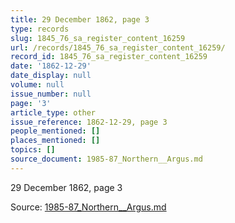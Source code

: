 ```yaml
---
title: 29 December 1862, page 3
type: records
slug: 1845_76_sa_register_content_16259
url: /records/1845_76_sa_register_content_16259/
record_id: 1845_76_sa_register_content_16259
date: '1862-12-29'
date_display: null
volume: null
issue_number: null
page: '3'
article_type: other
issue_reference: 1862-12-29, page 3
people_mentioned: []
places_mentioned: []
topics: []
source_document: 1985-87_Northern__Argus.md
---
```


29 December 1862, page 3

Source: [1985-87_Northern__Argus.md](/downloads/markdown/1985-87_Northern__Argus.md)
